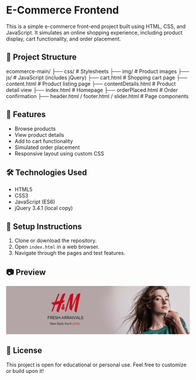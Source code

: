 
# E-Commerce Frontend

This is a simple e-commerce front-end project built using HTML, CSS, and JavaScript. It simulates an online shopping experience, including product display, cart functionality, and order placement.

## 📁 Project Structure

ecommerce-main/
├── css/ # Stylesheets
├── img/ # Product images
├── js/ # JavaScript (includes jQuery)
├── cart.html # Shopping cart page
├── content.html # Product listing page
├── contentDetails.html # Product detail view
├── index.html # Homepage
├── orderPlaced.html # Order confirmation
├── header.html / footer.html / slider.html # Page components

## 🚀 Features

- Browse products
- View product details
- Add to cart functionality
- Simulated order placement
- Responsive layout using custom CSS

## 🛠️ Technologies Used

- HTML5
- CSS3
- JavaScript (ES6)
- jQuery 3.4.1 (local copy)

## 🔧 Setup Instructions

1. Clone or download the repository.
2. Open `index.html` in a web browser.
3. Navigate through the pages and test features.

## 📷 Preview

![screenshot](img/img1.png)

## 📄 License

This project is open for educational or personal use. Feel free to customize or build upon it!

